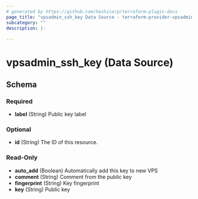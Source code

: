 ```yaml
---
# generated by https://github.com/hashicorp/terraform-plugin-docs
page_title: "vpsadmin_ssh_key Data Source - terraform-provider-vpsadmin"
subcategory: ""
description: |-
  
---
```


# vpsadmin_ssh_key (Data Source)





<!-- schema generated by tfplugindocs -->
## Schema

### Required

- **label** (String) Public key label

### Optional

- **id** (String) The ID of this resource.

### Read-Only

- **auto_add** (Boolean) Automatically add this key to new VPS
- **comment** (String) Comment from the public key
- **fingerprint** (String) Key fingerprint
- **key** (String) Public key


